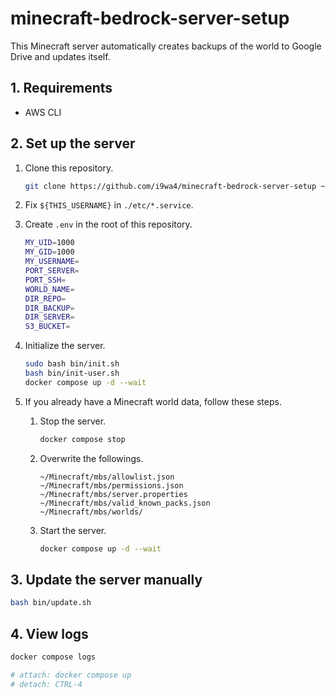 # minecraft-bedrock-server-setup

This Minecraft server automatically creates backups of the world to Google Drive and updates itself.

## 1. Requirements

- AWS CLI

## 2. Set up the server

1. Clone this repository.
    ```sh
    git clone https://github.com/i9wa4/minecraft-bedrock-server-setup ~/Minecraft/minecraft-bedrock-server-setup
    ```
1. Fix `${THIS_USERNAME}` in `./etc/*.service`.
1. Create `.env` in the root of this repository.

    ```sh
    MY_UID=1000
    MY_GID=1000
    MY_USERNAME=
    PORT_SERVER=
    PORT_SSH=
    WORLD_NAME=
    DIR_REPO=
    DIR_BACKUP=
    DIR_SERVER=
    S3_BUCKET=
    ```

1. Initialize the server.

    ```sh
    sudo bash bin/init.sh
    bash bin/init-user.sh
    docker compose up -d --wait
    ```

1. If you already have a Minecraft world data, follow these steps.
    1. Stop the server.

        ```sh
        docker compose stop
        ```

    1. Overwrite the followings.

        ```plaintext
        ~/Minecraft/mbs/allowlist.json
        ~/Minecraft/mbs/permissions.json
        ~/Minecraft/mbs/server.properties
        ~/Minecraft/mbs/valid_known_packs.json
        ~/Minecraft/mbs/worlds/
        ```

    1. Start the server.

        ```sh
        docker compose up -d --wait
        ```

## 3. Update the server manually

```sh
bash bin/update.sh
```

## 4. View logs

```sh
docker compose logs

# attach: docker compose up
# detach: CTRL-4
```
